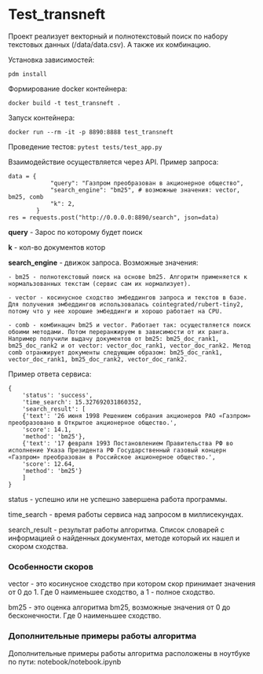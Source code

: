 # Test_transneft

Проект реализует векторный и полнотекстовый поиск по набору текстовых данных (/data/data.csv).
А также их комбинацию.

Установка зависимостей:
```
pdm install
```

Формирование docker контейнера:

```docker build -t test_transneft .```

Запуск контейнера:

```docker run --rm -it -p 8890:8888 test_transneft```

Проведение тестов:
```pytest tests/test_app.py```

Взаимодействие осуществляется через API. Пример запроса:

```
data = {
            "query": "Газпром преобразован в акционерное общество",
            "search_engine": "bm25", # возможные значения: vector, bm25, comb
            "k": 2,
        }
res = requests.post("http://0.0.0.0:8890/search", json=data)
```

**query** - Зарос по которому будет поиск

**k** - кол-во документов котор

**search_engine** - движок запроса. Возможные значения:

    - bm25 - полнотекстовый поиск на основе bm25. Алгоритм применяется к нормальзованных текстам (сервис сам их нормализует).

    - vector - косинусное сходство эмбеддингов запроса и текстов в базе. Для получения эмбеддингов использовалась cointegrated/rubert-tiny2, потому что у нее хорошие эмбеддинги и хорошо работает на CPU. 

    - comb - комбинацич bm25 и vector. Работает так: осуществляется поиск обоими методами. Потом переранжируем в зависимости от их ранга. Например получили выдачу документов от bm25: bm25_doc_rank1, bm25_doc_rank2 и от vector: vector_doc_rank1, vector_doc_rank2. Метод comb отранжирует документы следующим образом: bm25_doc_rank1, vector_doc_rank1, bm25_doc_rank2, vector_doc_rank2.

Пример ответа сервиса:
``` 
{
    'status': 'success',
    'time_search': 15.327692031860352,
    'search_result': [
    {'text': '26 июня 1998 Решением собрания акционеров РАО «Газпром» преобразовано в Открытое акционерное общество.',
    'score': 14.1,
    'method': 'bm25'},
    {'text': '17 февраля 1993 Постановлением Правительства РФ во исполнение Указа Президента РФ Государственный газовый концерн «Газпром» преобразован в Российское акционерное общество.',
    'score': 12.64,
    'method': 'bm25'}
    ]
} 
```
status - успешно или не успешно завершена работа программы.

time_search - время работы сервиса над запросом в миллисекундах.

search_result - результат работы алгоритма. Список словарей с информацией о найденных документах, методе который их нашел и скором сходства.

### Особенности скоров
vector - это косинусное сходство при котором скор принимает значения от 0 до 1. Где 0 наименьшее сходство, а 1 - полное сходство.

bm25 - это оценка алгоритма bm25, возможные значения от 0 до бесконечности. Где 0 наименьшее сходство.

### Дополнительные примеры работы алгоритма
Дополнительные примеры работы алгоритма расположены в ноутбуке по пути: notebook/notebook.ipynb